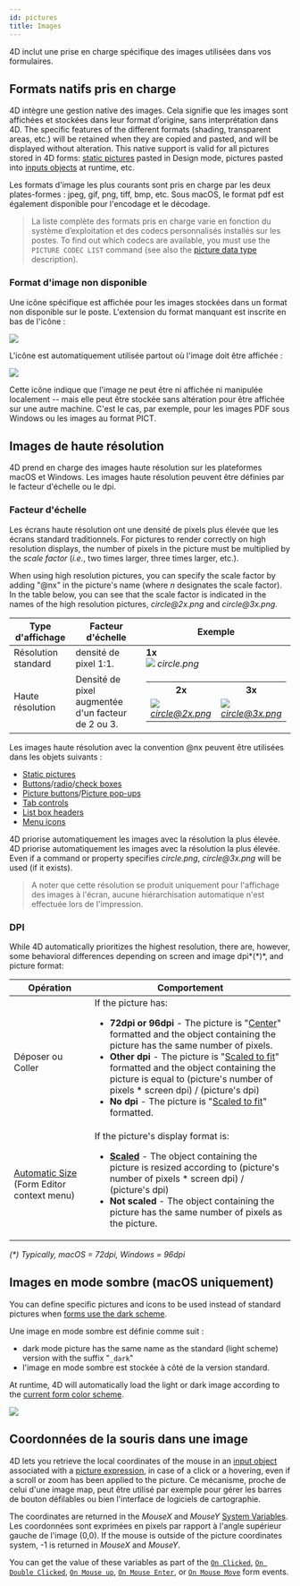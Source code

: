 ```yaml
---
id: pictures
title: Images
---
```


4D inclut une prise en charge spécifique des images utilisées dans vos formulaires.

## Formats natifs pris en charge

4D intègre une gestion native des images. Cela signifie que les images sont affichées et stockées dans leur format d’origine, sans interprétation dans 4D. The specific features of the different formats (shading, transparent areas, etc.) will be retained when they are copied and pasted, and will be displayed without alteration. This native support is valid for all pictures stored in 4D forms: [static pictures](FormObjects/staticPicture.md) pasted in Design mode, pictures pasted into [inputs objects](FormObjects/input_overview.md) at runtime, etc.

Les formats d'image les plus courants sont pris en charge par les deux plates-formes : jpeg, gif, png, tiff, bmp, etc. Sous macOS, le format pdf est également disponible pour l'encodage et le décodage.

> La liste complète des formats pris en charge varie en fonction du système d’exploitation et des codecs personnalisés installés sur les postes. To find out which codecs are available, you must use the `PICTURE CODEC LIST` command (see also the [picture data type](Concepts/dt_picture.md) description).

### Format d'image non disponible

Une icône spécifique est affichée pour les images stockées dans un format non disponible sur le poste. L'extension du format manquant est inscrite en bas de l'icône :

![](../assets/en/FormEditor/picNoFormat.png)

L'icône est automatiquement utilisée partout où l'image doit être affichée :

![](../assets/en/FormEditor/picNoFormat2.png)

Cette icône indique que l'image ne peut être ni affichée ni manipulée localement -- mais elle peut être stockée sans altération pour être affichée sur une autre machine. C'est le cas, par exemple, pour les images PDF sous Windows ou les images au format PICT.

## Images de haute résolution

4D prend en charge des images haute résolution sur les plateformes macOS et Windows. Les images haute résolution peuvent être définies par le facteur d'échelle ou le dpi.

### Facteur d'échelle

Les écrans haute résolution ont une densité de pixels plus élevée que les écrans standard traditionnels. For pictures to render correctly on high resolution displays, the number of pixels in the picture must be multiplied by the _scale factor_ (_i.e._, two times larger, three times larger, etc.).

When using high resolution pictures, you can specify the scale factor by adding "@nx" in the picture's name (where _n_ designates the scale factor). In the table below, you can see that the scale factor is indicated in the names of the high resolution pictures, _circle\@2x.png_ and _circle\@3x.png_.

| Type d'affichage    | Facteur d'échelle                                  | Exemple                                                                                                                                                                                         |
| ------------------- | -------------------------------------------------- | ----------------------------------------------------------------------------------------------------------------------------------------------------------------------------------------------- |
| Résolution standard | densité de pixel 1:1.                              | **1x**<br/>![](../assets/en/FormEditor/pictureScale1.png) _circle.png_                                                                                                                          |
| Haute résolution    | Densité de pixel augmentée d'un facteur de 2 ou 3. | <table><th>2x</th><th>3x</th><tr><td>![](../assets/en/FormEditor/pictureScale2.png)*circle@2x.png*</td><td>![](../assets/en/FormEditor/pictureScale3.png)<br/>*circle@3x.png*</td></tr></table> |

Les images haute résolution avec la convention @nx peuvent être utilisées dans les objets suivants :

- [Static pictures](FormObjects/staticPicture.md)
- [Buttons](FormObjects/button_overview.md)/[radio](FormObjects/radio_overview.md)/[check boxes](FormObjects/checkbox_overview.md)
- [Picture buttons](FormObjects/pictureButton_overview.md)/[Picture pop-ups](FormObjects/picturePopupMenu_overview.md)
- [Tab controls](FormObjects/tabControl.md)
- [List box headers](FormObjects/listbox_overview.md#list-box-headers)
- [Menu icons](Menus/properties.md#item-icon)

4D priorise automatiquement les images avec la résolution la plus élevée. 4D priorise automatiquement les images avec la résolution la plus élevée. Even if a command or property specifies _circle.png_, _circle\@3x.png_ will be used (if it exists).

> A noter que cette résolution se produit uniquement pour l'affichage des images à l'écran, aucune hiérarchisation automatique n'est effectuée lors de l'impression.

### DPI

While 4D automatically prioritizes the highest resolution,  there are, however, some behavioral differences depending on screen and image dpi\*(\*)\*, and picture format:

| Opération                                                                                                                                                   | Comportement                                                                                                                                                                                                                                                                                                                                                                                                                                                                                                                                                                                                                     |
| ----------------------------------------------------------------------------------------------------------------------------------------------------------- | -------------------------------------------------------------------------------------------------------------------------------------------------------------------------------------------------------------------------------------------------------------------------------------------------------------------------------------------------------------------------------------------------------------------------------------------------------------------------------------------------------------------------------------------------------------------------------------------------------------------------------- |
| Déposer ou Coller                                                                                                                                           | If the picture has:<ul><li>**72dpi or 96dpi** - The picture is "[Center](FormObjects/properties_Picture.md#center--truncated-non-centered)" formatted and the object containing the picture has the same number of pixels.</li><li>**Other dpi** - The picture is "[Scaled to fit](FormObjects/properties_Picture.md#scaled-to-fit)" formatted and the object containing the picture is equal to (picture's number of pixels \* screen dpi) / (picture's dpi)</li> <li>**No dpi** - The picture is "[Scaled to fit](FormObjects/properties_Picture.md#scaled-to-fit)" formatted.</li></ul> |
| [Automatic Size](https://doc.4d.com/4Dv19/4D/19/Setting-object-display-properties.300-5416671.en.html#148057) (Form Editor context menu) | If the picture's display format  is:<ul><li>**[Scaled](FormObjects/properties_Picture.md#scaled-to-fit)** - The object containing the picture is resized according to (picture's number of pixels \* screen dpi) / (picture's dpi) </li> <li>**Not scaled** - The object containing the picture has the same number of pixels as the picture.</li></ul>                                                                                                                                                                                                                                    |

_(\*) Typically,  macOS = 72dpi, Windows = 96dpi_

## Images en mode sombre (macOS uniquement)

You can define specific pictures and icons to be used instead of standard pictures when [forms use the dark scheme](properties_FormProperties.md#color-scheme).

Une image en mode sombre est définie comme suit :

- dark mode picture has the same name as the standard (light scheme) version with the suffix "`_dark`"
- l'image en mode sombre est stockée à côté de la version standard.

At runtime, 4D will automatically load the light or dark image according to the [current form color scheme](https://doc.4d.com/4dv19/help/command/en/1761.html).

![](../assets/en/FormEditor/darkicon.png)

## Coordonnées de la souris dans une image

4D lets you retrieve the local coordinates of the mouse in an [input object](FormObjects/input_overview.md) associated with a [picture expression](FormObjects/properties_Object.md#expression-type), in case of a click or a hovering, even if a scroll or zoom has been applied to the picture. Ce mécanisme, proche de celui d'une image map, peut être utilisé par exemple pour gérer les barres de bouton défilables ou bien l'interface de logiciels de cartographie.

The coordinates are returned in the _MouseX_ and _MouseY_ [System Variables](https://doc.4d.com/4Dv18/4D/18/System-Variables.300-4505547.en.html). Les coordonnées sont exprimées en pixels par rapport à l'angle supérieur gauche de l'image (0,0). If the mouse is outside of the picture coordinates system, -1 is returned in _MouseX_ and _MouseY_.

You can get the value of these variables as part of the [`On Clicked`](Events/onClicked.md), [`On Double Clicked`](Events/onDoubleClicked.md), [`On Mouse up`](Events/onMouseUp.md), [`On Mouse Enter`](Events/onMouseEnter.md), or [`On Mouse Move`](Events/onMouseMove.md) form events.
